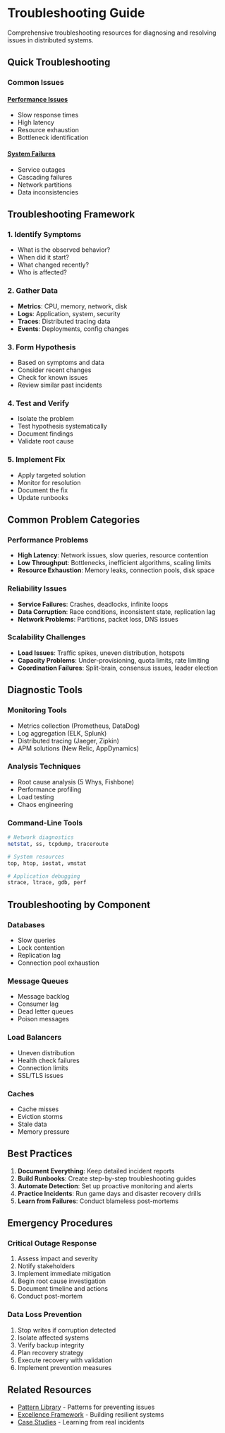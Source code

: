 # Troubleshooting Guide

Comprehensive troubleshooting resources for diagnosing and resolving issues in distributed systems.

## Quick Troubleshooting

### Common Issues

#### [Performance Issues](performance-issues.md)
- Slow response times
- High latency
- Resource exhaustion
- Bottleneck identification

#### [System Failures](system-failures.md)
- Service outages
- Cascading failures
- Network partitions
- Data inconsistencies

## Troubleshooting Framework

### 1. Identify Symptoms
- What is the observed behavior?
- When did it start?
- What changed recently?
- Who is affected?

### 2. Gather Data
- **Metrics**: CPU, memory, network, disk
- **Logs**: Application, system, security
- **Traces**: Distributed tracing data
- **Events**: Deployments, config changes

### 3. Form Hypothesis
- Based on symptoms and data
- Consider recent changes
- Check for known issues
- Review similar past incidents

### 4. Test and Verify
- Isolate the problem
- Test hypothesis systematically
- Document findings
- Validate root cause

### 5. Implement Fix
- Apply targeted solution
- Monitor for resolution
- Document the fix
- Update runbooks

## Common Problem Categories

### Performance Problems
- **High Latency**: Network issues, slow queries, resource contention
- **Low Throughput**: Bottlenecks, inefficient algorithms, scaling limits
- **Resource Exhaustion**: Memory leaks, connection pools, disk space

### Reliability Issues
- **Service Failures**: Crashes, deadlocks, infinite loops
- **Data Corruption**: Race conditions, inconsistent state, replication lag
- **Network Problems**: Partitions, packet loss, DNS issues

### Scalability Challenges
- **Load Issues**: Traffic spikes, uneven distribution, hotspots
- **Capacity Problems**: Under-provisioning, quota limits, rate limiting
- **Coordination Failures**: Split-brain, consensus issues, leader election

## Diagnostic Tools

### Monitoring Tools
- Metrics collection (Prometheus, DataDog)
- Log aggregation (ELK, Splunk)
- Distributed tracing (Jaeger, Zipkin)
- APM solutions (New Relic, AppDynamics)

### Analysis Techniques
- Root cause analysis (5 Whys, Fishbone)
- Performance profiling
- Load testing
- Chaos engineering

### Command-Line Tools
```bash
# Network diagnostics
netstat, ss, tcpdump, traceroute

# System resources
top, htop, iostat, vmstat

# Application debugging
strace, ltrace, gdb, perf
```

## Troubleshooting by Component

### Databases
- Slow queries
- Lock contention
- Replication lag
- Connection pool exhaustion

### Message Queues
- Message backlog
- Consumer lag
- Dead letter queues
- Poison messages

### Load Balancers
- Uneven distribution
- Health check failures
- Connection limits
- SSL/TLS issues

### Caches
- Cache misses
- Eviction storms
- Stale data
- Memory pressure

## Best Practices

1. **Document Everything**: Keep detailed incident reports
2. **Build Runbooks**: Create step-by-step troubleshooting guides
3. **Automate Detection**: Set up proactive monitoring and alerts
4. **Practice Incidents**: Run game days and disaster recovery drills
5. **Learn from Failures**: Conduct blameless post-mortems

## Emergency Procedures

### Critical Outage Response
1. Assess impact and severity
2. Notify stakeholders
3. Implement immediate mitigation
4. Begin root cause investigation
5. Document timeline and actions
6. Conduct post-mortem

### Data Loss Prevention
1. Stop writes if corruption detected
2. Isolate affected systems
3. Verify backup integrity
4. Plan recovery strategy
5. Execute recovery with validation
6. Implement prevention measures

## Related Resources

- [Pattern Library](../pattern-library/index.md) - Patterns for preventing issues
- [Excellence Framework](../excellence/index.md) - Building resilient systems
- [Case Studies](../case-studies/index.md) - Learning from real incidents